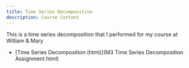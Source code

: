 ```yaml
---
title: Time Series Decomposition
description: Course Content
---
```


This is a time series decomposition that I performed for my course at William & Mary
- [Time Series Decomposition (html)](M3 Time Series Decomposition Assignment.html) 

